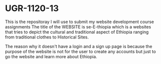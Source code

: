 # UGR-1120-13
This is the repositoray I will use to submit my website development course assignments
The title of the WEBSITE is se-E-thiopia which is a websites that tries to depict the cultural and traditional aspect of Ethiopia ranging from traditional clothes to Historical Sites. 

The reason why it doesn't have a login and a sign up page is because the purpose of the website is not for the user to create any accounts but just to go the website and learn more about Ethiopia.
